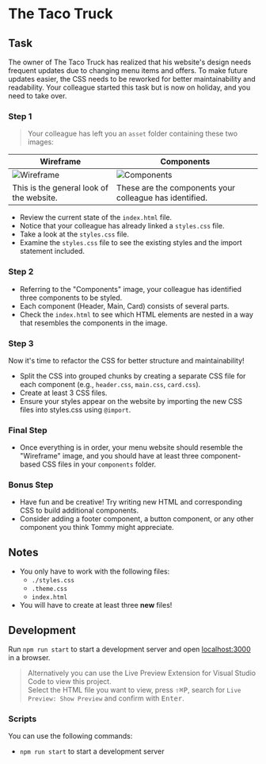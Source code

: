 # The Taco Truck

## Task

The owner of The Taco Truck has realized that his website's design needs frequent updates due to changing menu items and offers. To make future updates easier, the CSS needs to be reworked for better maintainability and readability. Your colleague started this task but is now on holiday, and you need to take over.

### Step 1

> Your colleague has left you an `asset` folder containing these two images:

| Wireframe                                  | Components                                              |
| ------------------------------------------ | ------------------------------------------------------- |
| ![Wireframe](./assets/wireframe-image.png) | ![Components](./assets/components-image.png)            |
| This is the general look of the website.   | These are the components your colleague has identified. |

-   Review the current state of the `index.html` file.
-   Notice that your colleague has already linked a `styles.css` file.
-   Take a look at the `styles.css` file.
-   Examine the `styles.css` file to see the existing styles and the import statement included.

### Step 2

-   Referring to the "Components" image, your colleague has identified three components to be styled.
-   Each component (Header, Main, Card) consists of several parts.
-   Check the `index.html` to see which HTML elements are nested in a way that resembles the components in the image.

### Step 3

Now it's time to refactor the CSS for better structure and maintainability!

-   Split the CSS into grouped chunks by creating a separate CSS file for each component (e.g., `header.css`, `main.css`, `card.css`).
-   Create at least 3 CSS files.
-   Ensure your styles appear on the website by importing the new CSS files into styles.css using `@import`.

### Final Step

-   Once everything is in order, your menu website should resemble the "Wireframe" image, and you should have at least three component-based CSS files in your `components` folder.

### Bonus Step

-   Have fun and be creative! Try writing new HTML and corresponding CSS to build additional components.
-   Consider adding a footer component, a button component, or any other component you think Tommy might appreciate.

## Notes

-   You only have to work with the following files:
    -   `./styles.css`
    -   `.theme.css`
    -   `index.html`
-   You will have to create at least three **new** files!

## Development

Run `npm run start` to start a development server and open [localhost:3000](http://localhost:3000) in a browser.

> Alternatively you can use the Live Preview Extension for Visual Studio Code to view this project.  
> Select the HTML file you want to view, press <kbd>⇧</kbd><kbd>⌘</kbd><kbd>P</kbd>, search for `Live Preview: Show Preview` and confirm with <kbd>Enter</kbd>.

### Scripts

You can use the following commands:

-   `npm run start` to start a development server
